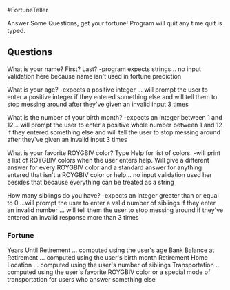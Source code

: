 #FortuneTeller

Answer Some Questions, get your fortune! Program will quit any time quit is typed. 

## Questions
What is your name? First? Last?
-program expects strings .. no input validation here because name isn't used in fortune prediction

What is your age?
-expects a positive integer ... will prompt the user to enter a positive integer if they entered something else and will tell them to stop messing around after they've given an invalid input 3 times

What is the number of your birth month?
-expects an integer between 1 and 12... will prompt the user to enter a positive whole number between 1 and 12 if they entered something else and will tell the user to stop messing around after they've given an invalid input 3 times

What is your favorite ROYGBIV color? Type Help for list of colors.
-will print a list of ROYGBIV colors when the user enters help. Will give a different answer for every ROYGBIV color and a standard answer for anything entered that isn't a ROYGBIV color or help...
no input validation used her besides that because everything can be treated as a string 

How many siblings do you have?
-expects an integer greater than or equal to 0....will prompt the user to enter a valid number of siblings if they enter an invalid number ... will tell them the user to stop messing around if they've entered an invalid response more than 3 times

### Fortune
Years Until Retirement ... computed using the user's age
Bank Balance at Retirement ... computed using the user's birth month
Retirement Home Location ... computed using the user's number of siblings
Transportation ... computed using the user's favorite ROYGBIV color or a special mode of transportation for users who answer something else
